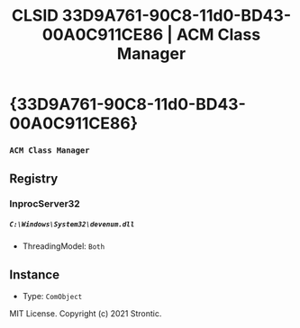 ﻿---
title: "CLSID 33D9A761-90C8-11d0-BD43-00A0C911CE86 | ACM Class Manager"
excerpt: What is COM-Object CLSID 33D9A761-90C8-11d0-BD43-00A0C911CE86?
---

# {33D9A761-90C8-11d0-BD43-00A0C911CE86}

### `ACM Class Manager`

## Registry


### InprocServer32

##### `C:\Windows\System32\devenum.dll`
* ThreadingModel: `Both`

## Instance

* Type: `ComObject`

MIT License. Copyright (c) 2021 Strontic.


